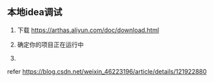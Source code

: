 ## 本地idea调试

1. 下载 
https://arthas.aliyun.com/doc/download.html

2. 确定你的项目正在运行中

3.


refer
https://blog.csdn.net/weixin_46223196/article/details/121922880